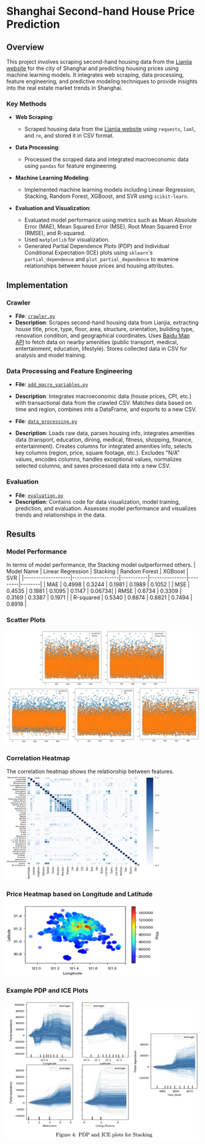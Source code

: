 # Shanghai Second-hand House Price Prediction

## Overview
This project involves scraping second-hand housing data from the [Lianjia website](https://sh.lianjia.com/) for the city of Shanghai and predicting housing prices using machine learning models. It integrates web scraping, data processing, feature engineering, and predictive modeling techniques to provide insights into the real estate market trends in Shanghai.

### Key Methods

- **Web Scraping**: 
  - Scraped housing data from the [Lianjia website](https://sh.lianjia.com/) using `requests`, `lxml`, and `re`, and stored it in CSV format.
  
- **Data Processing**: 
  - Processed the scraped data and integrated macroeconomic data using `pandas` for feature engineering.
  
- **Machine Learning Modeling**: 
  - Implemented machine learning models including Linear Regression, Stacking, Random Forest, XGBoost, and SVR using `scikit-learn`.
  
- **Evaluation and Visualization**: 
  - Evaluated model performance using metrics such as Mean Absolute Error (MAE), Mean Squared Error (MSE), Root Mean Squared Error (RMSE), and R-squared.
  - Used `matplotlib` for visualization.
  - Generated Partial Dependence Plots (PDP) and Individual Conditional Expectation (ICE) plots using `sklearn`'s `partial_dependence` and `plot_partial_dependence` to examine relationships between house prices and housing attributes.


## Implementation

### Crawler
- **File**: [`crawler.py`](https://github.com/zy969/LianjiaHousePricePrediction/blob/main/crawler/crawler.py)
- **Description**: Scrapes second-hand housing data from Lianjia, extracting house title, price, type, floor, area, structure, orientation, building type, renovation condition, and geographical coordinates. Uses [Baidu Map API](https://lbsyun.baidu.com/) to fetch data on nearby amenities (public transport, medical, entertainment, education, lifestyle). Stores collected data in CSV for analysis and model training.


### Data Processing and Feature Engineering
- **File**: [`add_macro_variables.py`](https://github.com/zy969/LianjiaHousePricePrediction/blob/main/processor/add_macro_variables.py)
- **Description**: Integrates macroeconomic data (house prices, CPI, etc.) with transactional data from the crawled CSV. Matches data based on time and region, combines into a DataFrame, and exports to a new CSV.


- **File**: [`data_processing.py`](https://github.com/zy969/LianjiaHousePricePrediction/blob/main/processor/data_processing.py)
- **Description**: Loads raw data, parses housing info, integrates amenities data (transport, education, dining, medical, fitness, shopping, finance, entertainment). Creates columns for integrated amenities info, selects key columns (region, price, square footage, etc.). Excludes "N/A" values, encodes columns, handles exceptional values, normalizes selected columns, and saves processed data into a new CSV.


### Evaluation
- **File**: [`evaluation.py`](https://github.com/zy969/LianjiaHousePricePrediction/blob/main/evaluation/evaluation.py)
- **Description**: Contains code for data visualization, model training, prediction, and evaluation. Assesses model performance and visualizes trends and relationships in the data.

## Results

### Model Performance
In terms of model performance, the Stacking model outperformed others.
| Model Name        | Linear Regression | Stacking  | Random Forest | XGBoost | SVR    |
|-------------------|-------------------|-----------|---------------|---------|--------|
| MAE               | 0.4998            | 0.3244    | 0.1981        | 0.1989  | 0.1052 |
| MSE               | 0.4535            | 0.1981    | 0.1095        | 0.1147  | 0.06734|
| RMSE              | 0.6734            | 0.3309    | 0.3169        | 0.3387  | 0.1971 |
| R-squared         | 0.5340            | 0.8874    | 0.8821        | 0.7494  | 0.8918 |

### Scatter Plots
 ![Scatter Plots](plots/scatter_plots.png)
### Correlation Heatmap
The correlation heatmap shows the relationship between features. <img src="plots/correlation_heatmap.png" alt="Correlation Heatmap" width="400">

### Price Heatmap based on Longitude and Latitude
 <img src="plots/price_heatmap.png" alt="Price Heatmap" width="400">

### Example PDP and ICE Plots
![PDP and ICE Plots](plots/ice.jpg)